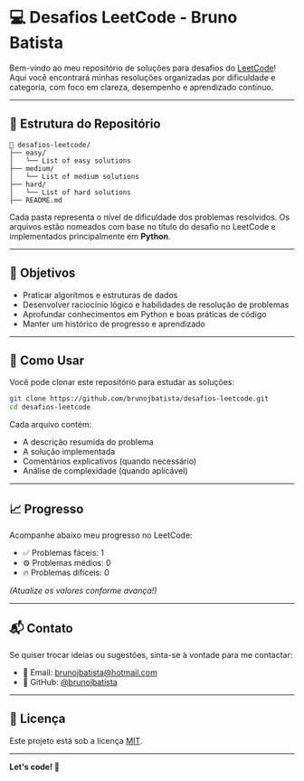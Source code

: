 # 💻 Desafios LeetCode - Bruno Batista

Bem-vindo ao meu repositório de soluções para desafios do [LeetCode](https://leetcode.com/)!  
Aqui você encontrará minhas resoluções organizadas por dificuldade e categoria, com foco em clareza, desempenho e aprendizado contínuo.

---

## 📂 Estrutura do Repositório

```
📁 desafios-leetcode/
├── easy/
│   └── List of easy solutions
├── medium/
│   └── List of medium solutions
├── hard/
│   └── List of hard solutions
├── README.md
```

Cada pasta representa o nível de dificuldade dos problemas resolvidos. Os arquivos estão nomeados com base no título do desafio no LeetCode e implementados principalmente em **Python**.

---

## 📌 Objetivos

- Praticar algoritmos e estruturas de dados
- Desenvolver raciocínio lógico e habilidades de resolução de problemas
- Aprofundar conhecimentos em Python e boas práticas de código
- Manter um histórico de progresso e aprendizado

---

## 🚀 Como Usar

Você pode clonar este repositório para estudar as soluções:

```bash
git clone https://github.com/brunojbatista/desafios-leetcode.git
cd desafios-leetcode
```

Cada arquivo contém:
- A descrição resumida do problema
- A solução implementada
- Comentários explicativos (quando necessário)
- Análise de complexidade (quando aplicável)

---

## 📈 Progresso

Acompanhe abaixo meu progresso no LeetCode:

- ✅ Problemas fáceis: 1
- ⚙️ Problemas médios: 0
- 🔥 Problemas difíceis: 0

*(Atualize os valores conforme avança!)*

---

## 📬 Contato

Se quiser trocar ideias ou sugestões, sinta-se à vontade para me contactar:

- 📧 Email: [brunojbatista@hotmail.com](mailto:brunojbatista@hotmail.com)  
- 🐙 GitHub: [@brunojbatista](https://github.com/brunojbatista)

---

## 📝 Licença

Este projeto está sob a licença [MIT](LICENSE).

---

**Let's code! 🚀**